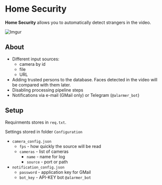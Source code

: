 # Home Security

**Home Security** allows you to automatically detect strangers in the video.

![Imgur](https://i.imgur.com/Wmvv9yV.png)

## About

* Different input sources: 
    * camera by id
    * file
    * URL
* Adding trusted persons to the database. Faces detected in the video will be compared with them later.
* Disabling processing pipeline steps
* Notifications via e-mail (GMail only) or Telegram (`@alarmer_bot`)

## Setup
Requirments stores in `req.txt`.

Settings stored in folder `Configuration`

* `camera_config.json`
    * `fps` - how quickly the source will be read
    * `cameras` - list of cameras
        * `name` - name for log
        * `source` - port or path
* `notification_config.json` 
    * `password` - application key for GMail
    * `bot_key` - API-KEY bot `@alarmer_bot`
